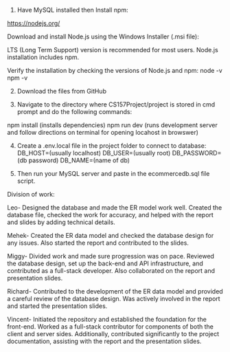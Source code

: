 1. Have MySQL installed then Install npm:

https://nodejs.org/

Download and install Node.js using the Windows Installer (.msi file):

LTS (Long Term Support) version is recommended for most users.
Node.js installation includes npm.

Verify the installation by checking the versions of Node.js and npm:
node -v
npm -v

2. Download the files from GitHub

3. Navigate to the directory where CS157Project/project is stored in cmd prompt and do the following commands:

npm install (installs dependencies)
npm run dev (runs development server and follow directions on terminal for opening locahost in browswer)

4. Create a .env.local file in the project folder to connect to database:
DB_HOST=(usually localhost)
DB_USER=(usually root)
DB_PASSWORD=(db password)
DB_NAME=(name of db)

5. Then run your MySQL server and paste in the ecommercedb.sql file script.


Division of work:

Leo- Designed the database and made the ER model work well. Created the database file, checked the work for accuracy, and helped with the report and slides by adding technical details.

Mehek- Created the ER data model and checked the database design for any issues. Also started the report and contributed to the slides.

Miggy- Divided work and made sure progression was on pace. Reviewed the database design, set up the back-end and API infrastructure, and contributed as a full-stack developer. Also collaborated on the report and presentation slides.

Richard- Contributed to the development of the ER data model and provided a careful review of the database design. Was actively involved in the report and started the presentation slides.

Vincent- Initiated the repository and established the foundation for the front-end. Worked as a full-stack contributor for components of both the client and server sides. Additionally, contributed significantly to the project documentation, assisting with the report and the presentation slides.

